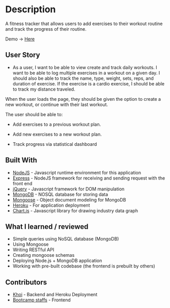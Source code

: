 # Description

A fitness tracker that allows users to add exercises to their workout routine and track the progress of their routine.

Demo -> [Here]()

## User Story

* As a user, I want to be able to view create and track daily workouts. I want to be able to log multiple exercises in a workout on a given day. I should also be able to track the name, type, weight, sets, reps, and duration of exercise. If the exercise is a cardio exercise, I should be able to track my distance traveled.

When the user loads the page, they should be given the option to create a new workout, or continue with their last workout.

The user should be able to:

  * Add exercises to a previous workout plan.

  * Add new exercises to a new workout plan.

  * Track progress via statistical dashboard

## Built With

* [NodeJS](https://nodejs.org/en/) - Javascript runtime environment for this application
* [Express](https://expressjs.com/) - NodeJS framework for receiving and sending request with the front end
* [jQuery](https://jquery.com/) - Javascript framework for DOM manipulation
* [MongoDB](https://www.mysql.com/) - NOSQL database for storing data
* [Mongoose](https://mongoosejs.com/docs/index.html) - Object document modeling for MongoDB
* [Heroku](https://www.heroku.com/) - For application deployment
* [Chart.js](https://developers.google.com/chart) - Javascript library for drawing industry data graph

## What I learned / reviewed

* Simple queries using NoSQL database (MongoDB)
* Using Mongoose
* Writing RESTful API
* Creating mongoose schemas
* Deploying Node.js + MongoDB application
* Working with pre-built codebase (the frontend is prebuilt by others)

## Contributors

* [Khoi](https://github.com/gh0stl0nely) - Backend and Heroku Deployment
* [Bootcamp staffs](https://bootcamp.learn.utoronto.ca/coding/landing-ftpt/?s=Google-Brand&msg_cv_scta=4&msg_cv_stbn=1&msg_cv_fcta=1&pkw=u%20of%20t%20coding%20bootcamp&pcrid=429640492215&pmt=e&utm_source=google&utm_medium=cpc&utm_campaign=%5BS%5D_GRD_Coding_Brand_ALL_Toronto_Exact&utm_term=u%20of%20t%20coding%20bootcamp&s=google&k=u%20of%20t%20coding%20bootcamp&utm_adgroupid=83588573468&utm_locationphysicalms=9000932&utm_matchtype=e&utm_network=g&utm_device=c&utm_content=429640492215&utm_placement=&gclid=CjwKCAjw2a32BRBXEiwAUcugiLczo33nZ5QoQTOON__64aiHo567hOsKE9Mw0ImP8s_cw8HHSqpJqRoCy-oQAvD_BwE&gclsrc=aw.ds) - Frontend 